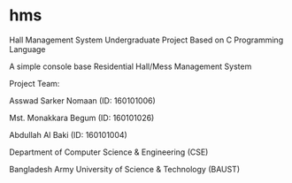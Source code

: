 # hms
Hall Management System
Undergraduate Project Based on C Programming Language

A simple console base Residential Hall/Mess Management System


Project Team:

Asswad Sarker Nomaan (ID: 160101006)

Mst. Monakkara Begum (ID: 160101026)

Abdullah Al Baki (ID: 160101004)


Department of Computer Science & Engineering (CSE)

Bangladesh Army University of Science & Technology (BAUST)
